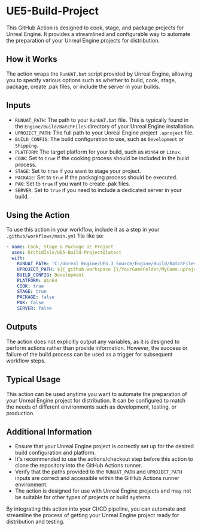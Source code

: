 
# UE5-Build-Project

This GitHub Action is designed to cook, stage, and package projects for Unreal Engine. It provides a streamlined and configurable way to automate the preparation of your Unreal Engine projects for distribution.

## How it Works

The action wraps the `RunUAT.bat` script provided by Unreal Engine, allowing you to specify various options such as whether to build, cook, stage, package, create .pak files, or include the server in your builds.

## Inputs

- `RUNUAT_PATH`: The path to your `RunUAT.bat` file. This is typically found in the `Engine/Build/BatchFiles` directory of your Unreal Engine installation.
- `UPROJECT_PATH`: The full path to your Unreal Engine project `.uproject` file.
- `BUILD_CONFIG`: The build configuration to use, such as `Development` or `Shipping`.
- `PLATFORM`: The target platform for your build, such as `Win64` or `Linux`.
- `COOK`: Set to `true` if the cooking process should be included in the build process.
- `STAGE`: Set to `true` if you want to stage your project.
- `PACKAGE`: Set to `true` if the packaging process should be executed.
- `PAK`: Set to `true` if you want to create .pak files.
- `SERVER`: Set to `true` if you need to include a dedicated server in your build.

## Using the Action

To use this action in your workflow, include it as a step in your `.github/workflows/main.yml` file like so:

```yaml
- name: Cook, Stage & Package UE Project
  uses: OrchidIsle/UE5-Build-Project@latest
  with:
    RUNUAT_PATH: 'C:/Unreal Engine/UE5.3_Source/Engine/Build/BatchFiles/RunUAT.bat'
    UPROJECT_PATH: ${{ github.workspace }}/YourGameFolder/MyGame.uproject
    BUILD_CONFIG: Development
    PLATFORM: Win64
    COOK: true
    STAGE: true
    PACKAGE: false
    PAK: false
    SERVER: false
```

## Outputs

The action does not explicitly output any variables, as it is designed to perform actions rather than provide information. However, the success or failure of the build process can be used as a trigger for subsequent workflow steps.

## Typical Usage

This action can be used anytime you want to automate the preparation of your Unreal Engine project for distribution. It can be configured to match the needs of different environments such as development, testing, or production.

## Additional Information

-   Ensure that your Unreal Engine project is correctly set up for the desired build configuration and platform.
-   It's recommended to use the actions/checkout step before this action to clone the repository into the GitHub Actions runner.
-   Verify that the paths provided to the `RUNUAT_PATH` and `UPROJECT_PATH` inputs are correct and accessible within the GitHub Actions runner environment.
-   The action is designed for use with Unreal Engine projects and may not be suitable for other types of projects or build systems.

By integrating this action into your CI/CD pipeline, you can automate and streamline the process of getting your Unreal Engine project ready for distribution and testing.

